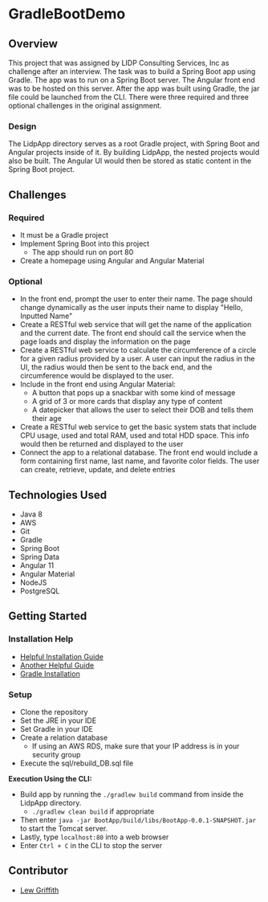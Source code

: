 # GradleBootDemo

## Overview
This project that was assigned by LIDP Consulting Services, Inc as challenge after an interview. The task was to build a Spring Boot app using Gradle. The app was to run on a Spring Boot server. The Angular front end was to be hosted on this server. After the app was built using Gradle, the jar file could be launched from the CLI. There were three required and three optional challenges in the original assignment. 
### Design
The LidpApp directory serves as a root Gradle project, with Spring Boot and Angular projects inside of it. By building LidpApp, the nested projects would also be built. The Angular UI would then be stored as static content in the Spring Boot project. 
## Challenges
### Required
* It must be a Gradle project
* Implement Spring Boot into this project
    * The app should run on port 80
* Create a homepage using Angular and Angular Material
### Optional
* In the front end, prompt the user to enter their name. The page should change dynamically as the user inputs their name to display "Hello, Inputted Name"
* Create a RESTful web service that will get the name of the application and the current date. The front end should call the service when the page loads and display the information on the page
* Create a RESTful web service to calculate the circumference of a circle for a given radius provided by a user. A user can input the radius in the UI, the radius would then be sent to the back end, and the circumference would be displayed to the user.
* Include in the front end using Angular Material:
    * A button that pops up a snackbar with some kind of message
    * A grid of 3 or more cards that display any type of content
    * A datepicker that allows the user to select their DOB and tells them their age
* Create a RESTful web service to get the basic system stats that include CPU usage, used and total RAM, used and total HDD space. This info would then be returned and displayed to the user
* Connect the app to a relational database. The front end would include a form containing first name, last name, and favorite color fields. The user can create, retrieve, update, and delete entries

## Technologies Used
* Java 8
* AWS
* Git
* Gradle
* Spring Boot
* Spring Data
* Angular 11
* Angular Material
* NodeJS
* PostgreSQL

## Getting Started

### Installation Help
* [Helpful Installation Guide](https://github.com/201130-JavaFS/Environment-Installation-Guide)
* [Another Helpful Guide](https://github.com/vinayingalahalli/roc_revature_201910/tree/master/installation%20guide)
* [Gradle Installation](https://gradle.org/install/)

### Setup
* Clone the repository
* Set the JRE in your IDE
* Set Gradle in your IDE
* Create a relation database
    * If using an AWS RDS, make sure that your IP address is in your security group
* Execute the sql/rebuild_DB.sql file

**Execution Using the CLI:**
* Build app by running the `./gradlew build` command from inside the LidpApp directory.
    * `./gradlew clean build` if appropriate
* Then enter `java -jar BootApp/build/libs/BootApp-0.0.1-SNAPSHOT.jar` to start the Tomcat server.
* Lastly, type `localhost:80` into a web browser 
* Enter `Ctrl + C` in the CLI to stop the server

## Contributor
* [Lew Griffith](https://github.com/logriffith)


